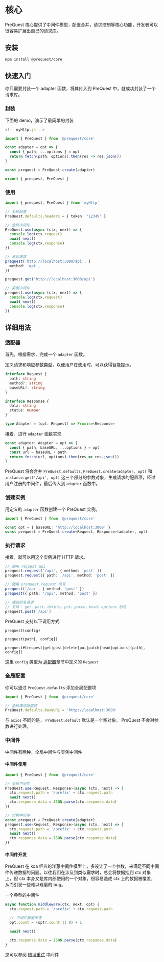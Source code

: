 # 核心

PreQuest 核心提供了中间件模型，配置合并，请求控制等核心功能，开发者可以很容易扩展出自己的请求库。

## 安装

```bash
npm install @prequest/core
```

## 快速入门

你只需要封装一个 adapter 函数，将其传入到 PreQuest 中，就成功封装了一个请求库。

### 封装

下面的 demo，演示了最简单的封装

```ts
<!-- myHttp.js -->

import { PreQuest } from '@prequest/core'

const adapter = opt => {
  const { path, ...options } = opt
  return fetch(path, options).then(res => res.json())
}

const prequest = PreQuest.create(adapter)

export { prequest, PreQuest }
```

### 使用

```ts
import { prequest, PreQuest } from 'myHttp'

// 全局配置
PreQuest.defaults.headers = { token: '12345' }

// 全局中间件
PreQuest.use(async (ctx, next) => {
  console.log(ctx.request)
  await next()
  console.log(ctx.response)
})

// 发起请求
prequest('http://localhost:3000/api', {
  method: 'get',
})

prequest.get('http://localhost:3000/api')

// 实例中间件
prequest.use(async (ctx, next) => {
  console.log(ctx.request)
  await next()
  console.log(ctx.response)
})
```

## 详细用法

### 适配器

首先，根据需求，完成一个 `adapter` 函数。

定义请求和响应参数类型，以便用户在使用时，可以获得智能提示。

```ts
interface Request {
  path: string
  method?: string
  baseURL?: string
}

interface Response {
  data: string
  status: number
}

type Adapter = (opt: Request) => Promise<Response>
```

接着，进行 `adapter` 函数实现

```ts
const adapter: Adapter = opt => {
  const { path, baseURL, ...options } = opt
  const url = baseURL + path
  return fetch(url, options).then(res => res.json())
}
```

PreQuest 将会合并 `PreQuest.defaults`, `PreQuest.create(adapter, opt)` 和 `instance.get('/api', opt)` 这三个部分的参数对象，生成请求的配置项，经过用户注册的中间件，最后传入到 `adapter` 函数中。

### 创建实例

用定义的 `adapter` 函数创建一个 PreQuest 实例。

```ts
import { PreQuest } from '@prequest/core'

const opt = { baseURL: 'http://localhost:3000' }
const prequest = PreQuest.create<Request, Response>(adapter, opt)
```

### 执行请求

接着，就可以用这个实例进行 HTTP 请求。

```ts
// 使用 request api
prequest.request('/api', { method: 'post' })
prequest.request({ path: '/api', method: 'post' })

// 使用 prequest.request 简写
prequest('/api', { method: 'post' })
prequest({ path: '/api', method: 'post' })

// 通过别名请求
// 支持： get、post、delete、put、patch、head、options 别名
prequest.post('/api')
```

PreQuest 支持以下调用方式:

```text
prequest(config)

prequest(path[, config])

prequest#[request|get|post|delete|put|patch|head|options](path[, config])
```

这里 `config` 类型为 [适配器](#适配器)章节中定义的 `Request`

### 全局配置

你可以通过 `PreQuest.defaults` 添加全局配置项

```ts
import { PreQuest } from '@prequest/core'

// 全局请求配置项
PreQuest.defaults.baseURL = 'http://localhost:3000'
```

与 `axios` 不同的是， `PreQuest.default` 默认是一个空对象， PreQuest 不会对参数进行处理。

### 中间件

中间件有两种，全局中间件与实例中间件

#### 中间件使用

```ts
import { PreQuest } from '@prequest/core'

// 全局中间件
PreQuest.use<Request, Response>(async (ctx, next) => {
  ctx.request.path = '/prefix' + ctx.request.path
  await next()
  ctx.response.data = JSON.parse(ctx.response.data)
})

// 实例中间件
const prequest = PreQuest.create(adapter)
prequest.use<Request, Response>(async (ctx, next) => {
  ctx.request.path = '/prefix' + ctx.request.path
  await next()
  ctx.response.data = JSON.parse(ctx.response.data)
})
```

#### 中间件开发

PreQuest 在 koa 经典的洋葱中间件模型上，多设计了一个参数，来满足不同中间件传递数据的问题。以往我们在涉及到类似需求时，总会将数据挂到 ctx 对象上，但 ctx 本身又是库内部使用的一个对象，很容易造成 ctx 上的数据被覆盖，从而引发一些难以琢磨的 bug。

一个典型的中间件

```ts
async function middleware(ctx, next, opt) {
  ctx.request.path = '/prefix' + ctx.request.path

  // 中间件数据传递
  opt.count = (opt?.count || 0) + 1

  await next()

  ctx.response.data = JSON.parse(ctx.response.data)
}
```

您可以参阅 [错误重试](https://github.com/xdoer/PreQuest/blob/main/packages/error-retry/src/index.ts) 中间件
